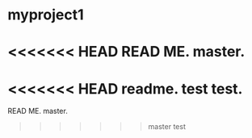 # myproject1
<<<<<<< HEAD
READ ME. master.
=======
<<<<<<< HEAD
readme. test test.
=======
READ ME. master.
>>>>>>> master
>>>>>>> test
